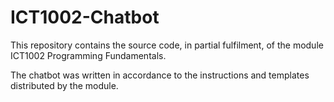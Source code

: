 # ICT1002-Chatbot

This repository contains the source code, in partial fulfilment, of the module ICT1002 Programming Fundamentals. 

The chatbot was written in accordance to the instructions and templates distributed by the module.
